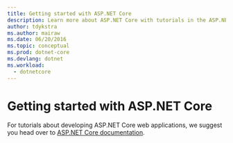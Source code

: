 ```yaml
---
title: Getting started with ASP.NET Core
description: Learn more about ASP.NET Core with tutorials in the ASP.NET Core documentation.
author: tdykstra
ms.author: mairaw
ms.date: 06/20/2016
ms.topic: conceptual
ms.prod: dotnet-core
ms.devlang: dotnet
ms.workload: 
  - dotnetcore
---
```

# Getting started with ASP.NET Core

For tutorials about developing ASP.NET Core web applications, we suggest you head over to [ASP.NET Core documentation](/aspnet/core/).

